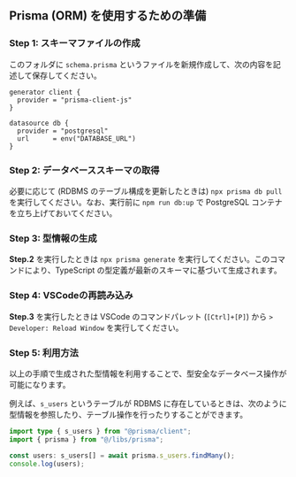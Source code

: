 
## Prisma (ORM) を使用するための準備

### Step 1: スキーマファイルの作成

このフォルダに `schema.prisma` というファイルを新規作成して、次の内容を記述して保存してください。

```
generator client {
  provider = "prisma-client-js"
}

datasource db {
  provider = "postgresql"
  url      = env("DATABASE_URL")
}
```

### Step 2: データベーススキーマの取得

必要に応じて (RDBMS のテーブル構成を更新したときは) `npx prisma db pull` を実行してください。なお、実行前に `npm run db:up` で PostgreSQL コンテナを立ち上げておいてください。

### Step 3: 型情報の生成

**Step.2** を実行したときは `npx prisma generate` を実行してください。このコマンドにより、TypeScript の型定義が最新のスキーマに基づいて生成されます。

### Step 4: VSCodeの再読み込み

**Step.3** を実行したときは VSCode のコマンドパレット (`[Ctrl]+[P]`) から `> Developer: Reload Window` を実行してください。

### Step 5: 利用方法

以上の手順で生成された型情報を利用することで、型安全なデータベース操作が可能になります。

例えば、`s_users` というテーブルが RDBMS に存在しているときは、次のように型情報を参照したり、テーブル操作を行ったりすることができます。

```ts
import type { s_users } from "@prisma/client";
import { prisma } from "@/libs/prisma";

const users: s_users[] = await prisma.s_users.findMany();
console.log(users);
```
